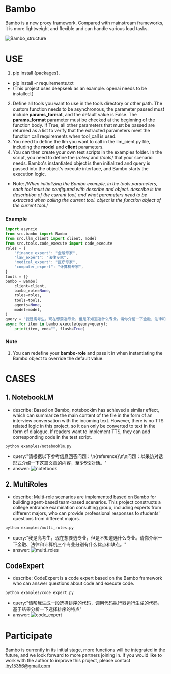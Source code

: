 # Bambo
Bambo is a new proxy framework. Compared with mainstream frameworks, it is more lightweight and flexible and can handle various load tasks.

![Bambo_structure](https://github.com/user-attachments/assets/360e9b32-43fc-4b61-956b-5eac579add12)

# USE
1. pip install {packages}. 
- pip install -r requirements.txt  
- (This project uses deepseek as an example. openai needs to be installed.)
2. Define all tools you want to use in the tools directory or other path. The custom function needs to be asynchronous, the parameter passed must include **params_format**, and the default value is False. The **params_format** parameter must be checked at the beginning of the function body. If True, all other parameters that must be passed are returned as a list to verify that the extracted parameters meet the function call requirements when tool_call is used.
3. You need to define the llm you want to call in the llm_cient.py file, including the **model** and **client** parameters.
4. You can then create your own test scripts in the examples folder. In the script, you need to define the /*roles*/ and /*tools*/ that your scenario needs. Bambo's instantiated object is then initialized and query is passed into the object's execute interface, and Bambo starts the execution logic.

- Note:
/*When initializing the Bambo example, in the tools parameters, each tool must be configured with describe and object. describe is the description of the current tool, and what parameters need to be extracted when calling the current tool. object is the function object of the current tool.*/

### Example
```python
import asyncio
from src.bambo import Bambo
from src.llm_client import client, model
from src.tools.code_execute import code_execute
roles = {
    "finance_expert": "金融专家",
    "law_expert": "法律专家",
    "medical_expert": "医疗专家",
    "computer_expert": "计算机专家",
}
tools = {}
bambo = Bambo(
    client=client,
    bambo_role=None,
    roles=roles,
    tools=tools,
    agents=None,
    model=model,
)
query = "我是高考生，现在想要选专业，但是不知道选什么专业。请你介绍一下金融、法律和计算机三个专业分别有什么优点和缺点。"
async for item in bambo.execute(qeury=query):
    print(item, end="", flush=True)
```

### Note
1. You can redefine your **bambo-role** and pass it in when instantiating the Bambo object to override the default value.


# CASES
## 1. NotebookLM
- describe: Based on Bambo, notebooklm has achieved a similar effect, which can summarize the main content of the file in the form of an interview conversation with the incoming text. However, there is no TTS related logic in this project, so it can only be converted to text in the form of dialogue. If readers want to implement TTS, they can add corresponding code in the test script.
```
python examples/notebooklm.py
```
- query:"请根据以下参考信息回答问题：\n{reference}\n\n问题：以采访对话形式介绍一下这篇文章的内容，至少5论对话。"
- answer:
  ![notetbook](https://github.com/user-attachments/assets/3cc6a966-3b57-4527-90d1-91edfdb77729)


## 2. MultiRoles
- describe: Multi-role scenarios are implemented based on Bambo for building agent-based team-based scenarios. This project constructs a college entrance examination consulting group, including experts from different majors, who can provide professional responses to students' questions from different majors.
```
python examples/multi_roles.py
```
- query:"我是高考生，现在想要选专业，但是不知道选什么专业。请你介绍一下金融、法律和计算机三个专业分别有什么优点和缺点。"
- answer:
![multi_roles](https://github.com/user-attachments/assets/151758eb-0dcc-4872-8807-5a2cc226e07b)



## CodeExpert
- describe: CodeExpert is a code expert based on the Bambo framework who can answer questions about code and execute code.
```
python examples/code_expert.py
```
- query:"请帮我生成一段选择排序的代码，调用代码执行器运行生成的代码，基于结果分析一下选择排序的特点"
- answer:
![code_expert](https://github.com/user-attachments/assets/e6f54290-3418-47dc-bf93-71515df1ce28)


# Participate
Bambo is currently in its initial stage, more functions will be integrated in the future, and we look forward to more partners joining in. If you would like to work with the author to improve this project, please contact lby15356@gmail.com
